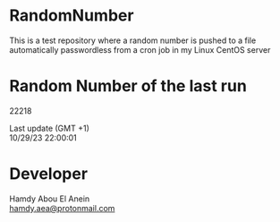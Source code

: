 # RandomNumber    
This is a test repository where a random number is pushed to a file automatically passwordless from a cron job in my Linux CentOS server    
# Random Number of the last run   
22218
      
Last update (GMT +1)    
10/29/23 22:00:01
# Developer    
Hamdy Abou El Anein   
hamdy.aea@protonmail.com
